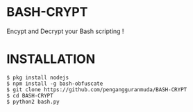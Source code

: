 # BASH-CRYPT
Encypt and Decrypt your Bash scripting !
# INSTALLATION
```
$ pkg install nodejs
$ npm install -g bash-obfuscate
$ git clone https://github.com/pengangguranmuda/BASH-CRYPT
$ cd BASH-CRYPT
$ python2 bash.py
```
